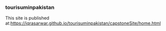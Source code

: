 ### tourisuminpakistan
This site is published at:https://iqrasarwar.github.io/tourisuminpakistan/capstoneSite/home.html
